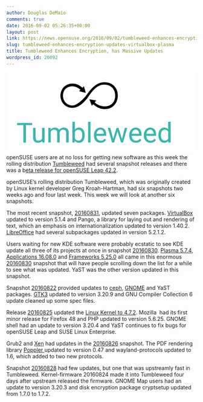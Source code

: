 ```yaml
---
author: Douglas DeMaio
comments: true
date: 2016-09-02 05:26:35+00:00
layout: post
link: https://news.opensuse.org/2016/09/02/tumbleweed-enhances-encryption-updates-virtualbox-plasma/
slug: tumbleweed-enhances-encryption-updates-virtualbox-plasma
title: Tumbleweed Enhances Encryption, has Massive Updates
wordpress_id: 20092
---
```


![Tumbleweed-black-green](/wp-content/uploads/2016/05/Tumbleweed-black-green.png)openSUSE users are at no loss for getting new software as this week the rolling distribution [Tumbleweed](https://en.opensuse.org/Portal:Tumbleweed) had several snapshot releases and there was a b[eta release for openSUSE Leap 42.2](https://news.opensuse.org/2016/08/31/opensuse-releases-leap-beta-modifies-road-map/).

openSUSE’s rolling distribution Tumbleweed, which was originally created by Linux kernel developer Greg Kroah-Hartman, had six snapshots two weeks ago and four last week. This week we will look at another six snapshots.

The most recent snapshot, [20160831](https://lists.opensuse.org/opensuse-factory/2016-09/msg00049.html), updated seven packages. [VirtualBox ](https://www.virtualbox.org/wiki/Downloads)updated to version 5.1.4 and Pango, a library for laying out and rendering of text, which an emphasis on internationalization updated to version 1.40.2. [LibreOffice](https://www.libreoffice.org/download/libreoffice-fresh/) had several subpackages updated in version 5.2.1.2.

Users waiting for new KDE software were probably ecstatic to see KDE update all three of its projects at once in snapshot [20160830](https://lists.opensuse.org/opensuse-factory/2016-08/msg00585.html). [Plasma 5.7.4](https://www.kde.org/announcements/plasma-5.7.4.php), [Applications 16.08.0](https://www.kde.org/announcements/announce-applications-16.08.0.php) and [Frameworks 5.25.0](https://www.kde.org/announcements/kde-frameworks-5.25.0.php) all came in this enormous [20160830](https://lists.opensuse.org/opensuse-factory/2016-08/msg00585.html) snapshot that will have people scrolling down the list for a while to see what was updated. YaST was the other version updated in this snapshot.

Snapshot [20160822](https://lists.opensuse.org/opensuse-factory/2016-08/msg00451.html) provided updates to [ceph](http://ceph.com/), [GNOME](https://www.gnome.org/) and YaST packages. [GTK3](http://www.gtk.org/) updated to version 3.20.9 and GNU Compiler Collection 6 update cleaned up some spec files.

Release [20160825](https://lists.opensuse.org/opensuse-factory/2016-08/msg00498.html) updated the [Linux Kernel to 4.7.2](https://www.kernel.org/). Mozilla  had its first minor release for Firefox 48 and PHP updated to version 5.6.25. GNOME shell had an update to version 3.20.4 and YaST continues to fix bugs for openSUSE Leap and SUSE Linux Enterprise.

Grub2 and [Xen](https://www.xenproject.org/) had updates in the [20160826](https://lists.opensuse.org/opensuse-factory/2016-08/msg00511.html) snapshot. The PDF rendering library [Poppler ](https://poppler.freedesktop.org/)updated to version 0.47 and wayland-protocols updated to 1.6, which added to two new protocols.

Snapshot [20160828](https://lists.opensuse.org/opensuse-factory/2016-08/msg00540.html) had few updates, but one that was upstreamly fast in Tumbleweed. Kernel-firmware 20160824 made it into Tumbleweed four days after upstream released the firmware. GNOME Map users had an update to version 3.20.3 and disk encryption package cryptsetup updated from 1.7.0 to 1.7.2.
